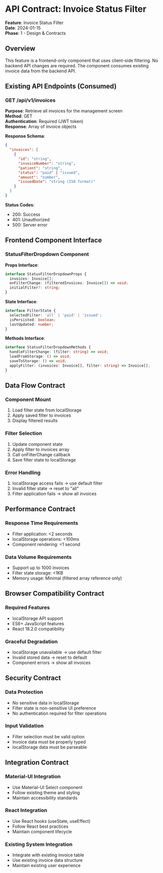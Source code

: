 # API Contract: Invoice Status Filter

**Feature**: Invoice Status Filter  
**Date**: 2024-01-15  
**Phase**: 1 - Design & Contracts

## Overview

This feature is a frontend-only component that uses client-side filtering. No backend API changes are required. The component consumes existing invoice data from the backend API.

## Existing API Endpoints (Consumed)

### GET /api/v1/invoices
**Purpose**: Retrieve all invoices for the management screen  
**Method**: GET  
**Authentication**: Required (JWT token)  
**Response**: Array of invoice objects

**Response Schema**:
```json
{
  "invoices": [
    {
      "id": "string",
      "invoiceNumber": "string",
      "patient": "string", 
      "status": "paid" | "issued",
      "amount": "number",
      "issuedDate": "string (ISO format)"
    }
  ]
}
```

**Status Codes**:
- 200: Success
- 401: Unauthorized
- 500: Server error

## Frontend Component Interface

### StatusFilterDropdown Component

**Props Interface**:
```typescript
interface StatusFilterDropdownProps {
  invoices: Invoice[];
  onFilterChange: (filteredInvoices: Invoice[]) => void;
  initialFilter?: string;
}
```

**State Interface**:
```typescript
interface FilterState {
  selectedFilter: 'all' | 'paid' | 'issued';
  isPersisted: boolean;
  lastUpdated: number;
}
```

**Methods Interface**:
```typescript
interface StatusFilterDropdownMethods {
  handleFilterChange: (filter: string) => void;
  loadFromStorage: () => void;
  saveToStorage: () => void;
  applyFilter: (invoices: Invoice[], filter: string) => Invoice[];
}
```

## Data Flow Contract

### Component Mount
1. Load filter state from localStorage
2. Apply saved filter to invoices
3. Display filtered results

### Filter Selection
1. Update component state
2. Apply filter to invoices array
3. Call onFilterChange callback
4. Save filter state to localStorage

### Error Handling
1. localStorage access fails → use default filter
2. Invalid filter state → reset to "all"
3. Filter application fails → show all invoices

## Performance Contract

### Response Time Requirements
- Filter application: <2 seconds
- localStorage operations: <100ms
- Component rendering: <1 second

### Data Volume Requirements
- Support up to 1000 invoices
- Filter state storage: <1KB
- Memory usage: Minimal (filtered array reference only)

## Browser Compatibility Contract

### Required Features
- localStorage API support
- ES6+ JavaScript features
- React 18.2.0 compatibility

### Graceful Degradation
- localStorage unavailable → use default filter
- Invalid stored data → reset to default
- Component errors → show all invoices

## Security Contract

### Data Protection
- No sensitive data in localStorage
- Filter state is non-sensitive UI preference
- No authentication required for filter operations

### Input Validation
- Filter selection must be valid option
- Invoice data must be properly typed
- localStorage data must be parseable

## Integration Contract

### Material-UI Integration
- Use Material-UI Select component
- Follow existing theme and styling
- Maintain accessibility standards

### React Integration
- Use React hooks (useState, useEffect)
- Follow React best practices
- Maintain component lifecycle

### Existing System Integration
- Integrate with existing invoice table
- Use existing invoice data structure
- Maintain existing user experience
